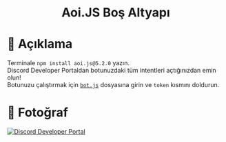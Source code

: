 <h1 align="center">Aoi.JS Boş Altyapı</h1>

# 📜 Açıklama
Terminale `npm install aoi.js@5.2.0` yazın. <br>
Discord Developer Portaldan botunuzdaki tüm intentleri açtığınızdan emin olun! <br>
Botunuzu çalıştırmak için [`bot.js`](https://github.com/ghostdevxd/aoijs-template/blob/main/bot.js) dosyasına girin ve `token` kısmını doldurun.

# 📁 Fotoğraf
[![Discord Developer Portal](https://media.discordapp.net/attachments/705148232220672070/982930502052880444/unknown.png?width=523&height=112)](https://discord.com/developers/applications)
